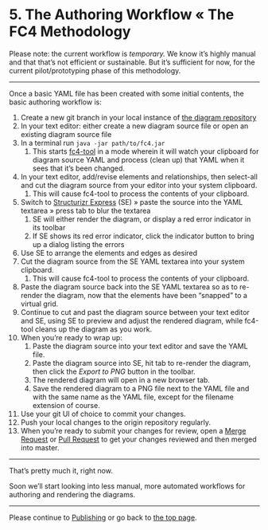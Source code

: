 # 5. The Authoring Workflow « The FC4 Methodology

Please note: the current workflow is _temporary._ We know it’s highly manual and that that’s not efficient or sustainable. But it’s sufficient for now, for the current pilot/prototyping phase of this methodology.

----

Once a basic YAML file has been created with some initial contents, the basic authoring workflow is:

1. Create a new git branch in your local instance of [the diagram repository](repository.md)
1. In your text editor: either create a new diagram source file or open an existing diagram source file
1. In a terminal run `java -jar path/to/fc4.jar`
   1. This starts [fc4-tool](toolset.md#fc4-tool) in a mode wherein it will watch your clipboard for diagram source YAML and process (clean up) that YAML when it sees that it’s been changed.
1. In your text editor, add/revise elements and relationships, then select-all and cut the diagram source from your editor into your system clipboard.
   1. This will cause fc4-tool to process the contents of your clipboard.
1. Switch to [Structurizr Express](https://structurizr.com/help/express) (SE) » paste the source into the YAML textarea » press tab to blur the textarea
   1. SE will either render the diagram, or display a red error indicator in its toolbar
   2. If SE shows its red error indicator, click the indicator button to bring up a dialog listing the errors
1. Use SE to arrange the elements and edges as desired
1. Cut the diagram source from the SE YAML textarea into your system clipboard.
   1. This will cause fc4-tool to process the contents of your clipboard.
1. Paste the diagram source back into the SE YAML textarea so as to re-render the diagram, now that the elements have been “snapped” to a virtual grid.
1. Continue to cut and past the diagram source between your text editor and SE, using SE to preview and adjust the rendered diagram, while fc4-tool cleans up the diagram as you work.
1. When you’re ready to wrap up:
   1. Paste the diagram source into your text editor and save the YAML file.
   1. Paste the diagram source into SE, hit tab to re-render the diagram, then click the _Export to PNG_ button in the toolbar.
   1. The rendered diagram will open in a new browser tab.
   1. Save the rendered diagram to a PNG file next to the YAML file and with the same name as the YAML file, except for the filename extension of course.
1. Use your git UI of choice to commit your changes.
1. Push your local changes to the origin repository regularly.
1. When you’re ready to submit your changes for review, open a
   [Merge Request](https://docs.gitlab.com/ee/user/project/merge_requests/index.html) or
   [Pull Request](https://help.github.com/articles/about-pull-requests/) to get your changes
   reviewed and then merged into master.

----

That’s pretty much it, right now.

Soon we’ll start looking into less manual, more automated workflows for authoring and rendering the diagrams.

----

Please continue to [Publishing](publishing.md) or go back to [the top page](README.md).
